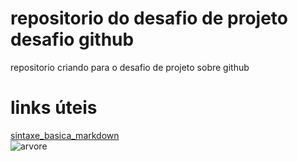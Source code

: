 # repositorio do desafio de projeto desafio github
repositorio criando para o desafio de projeto sobre github

# links úteis
[sintaxe_basica_markdown](https://markdown.net.br/sintaxe-basica/)<br>
![arvore](https://github.com/Brunasoaresconce/desafio-github/assets/130796599/6dac51ad-a99b-4736-b2a0-39304aecadb7)
